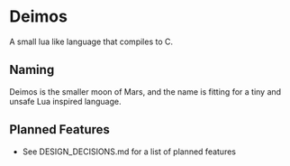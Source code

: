 # Deimos
A small lua like language that compiles to C.

## Naming
Deimos is the smaller moon of Mars, and the name is fitting for a tiny and unsafe Lua inspired language.

## Planned Features
- See DESIGN_DECISIONS.md for a list of planned features